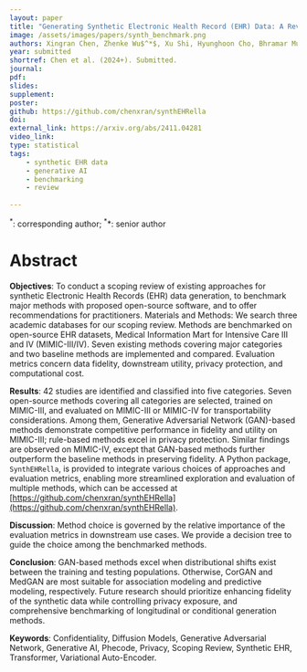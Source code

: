```yaml
---
layout: paper
title: "Generating Synthetic Electronic Health Record (EHR) Data: A Review with Benchmarking"
image: /assets/images/papers/synth_benchmark.png
authors: Xingran Chen, Zhenke Wu$^*$, Xu Shi, Hyunghoon Cho, Bhramar Mukherjee$^**$
year: submitted
shortref: Chen et al. (2024+). Submitted.
journal: 
pdf: 
slides: 
supplement: 
poster: 
github: https://github.com/chenxran/synthEHRella
doi: 
external_link: https://arxiv.org/abs/2411.04281
video_link: 
type: statistical
tags:
    - synthetic EHR data
    - generative AI
    - benchmarking
    - review
 
---
```


$^*$: corresponding author; $^**$: senior author

# Abstract

**Objectives**: To conduct a scoping review of existing approaches for synthetic Electronic Health Records (EHR) data generation, to benchmark major methods with proposed open-source software, and to offer recommendations for practitioners. Materials and Methods: We search three academic databases for our scoping review. Methods are benchmarked on open-source EHR datasets, Medical Information Mart for Intensive Care III and IV (MIMIC-III/IV). Seven existing methods covering major categories and two baseline methods are implemented and compared. Evaluation metrics concern data fidelity, downstream utility, privacy protection, and computational cost.

**Results**: 42 studies are identified and classified into five categories. Seven open-source methods covering all categories are selected, trained on MIMIC-III, and evaluated on MIMIC-III or MIMIC-IV for transportability considerations. Among them, Generative Adversarial Network (GAN)-based methods demonstrate competitive performance in fidelity and utility on MIMIC-III; rule-based methods excel in privacy protection. Similar findings are observed on MIMIC-IV, except that GAN-based methods further outperform the baseline methods in preserving fidelity. A Python package, `SynthEHRella`, is provided to integrate various choices of approaches and evaluation metrics, enabling more streamlined exploration and evaluation of multiple methods, which can be accessed at [https://github.com/chenxran/synthEHRella](https://github.com/chenxran/synthEHRella).

**Discussion**: Method choice is governed by the relative importance of the evaluation metrics in downstream use cases. We provide a decision tree to guide the choice among the benchmarked methods.

**Conclusion**: GAN-based methods excel when distributional shifts exist between the training and testing populations. Otherwise, CorGAN and MedGAN are most suitable for association modeling and predictive modeling, respectively. Future research should prioritize enhancing fidelity of the synthetic data while controlling privacy exposure, and comprehensive benchmarking of longitudinal or conditional generation methods.

**Keywords**: Confidentiality, Diffusion Models, Generative Adversarial Network, Generative AI, Phecode, Privacy, Scoping Review, Synthetic EHR, Transformer, Variational Auto-Encoder.